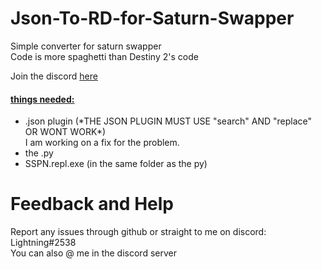 # Json-To-RD-for-Saturn-Swapper

<p>Simple converter for saturn swapper </br> Code is more spaghetti than Destiny 2's code</p>

Join the discord <a href="https://discord.gg/saturn">here</a>



<h4><u>things needed:</u></h4>

<ul>
<li>.json plugin (*THE JSON PLUGIN MUST USE "search" AND "replace" OR WONT WORK*)</li>
I am working on a fix for the problem.
<li>the .py</li>
<li>SSPN.repl.exe (in the same folder as the py)</li>
</ul>



# Feedback and Help
<p>Report any issues through github or straight to me on discord: Lightning#2538 </br> You can also @ me in the discord server</p>
